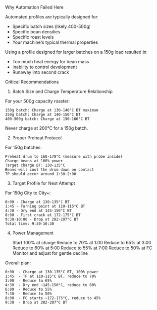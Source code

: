 
Why Automation Failed Here

Automated profiles are typically designed for:

 -  Specific batch sizes (likely 400-500g)
 -  Specific bean densities
 -  Specific roast levels
 -  Your machine's typical thermal properties

Using a profile designed for larger batches on a 150g load resulted in:

 -  Too much heat energy for bean mass
 -  Inability to control development
 -  Runaway into second crack


Critical Recommendations

1. Batch Size and Charge Temperature Relationship

For your 500g capacity roaster:

    150g batch: Charge at 130-140°C BT maximum
    250g batch: Charge at 140-150°C BT
    400-500g batch: Charge at 150-160°C BT

Never charge at 200°C for a 150g batch.

2. Proper Preheat Protocol

For 150g batches:

    Preheat drum to 160-170°C (measure with probe inside)
    Charge beans at 100% power
    Target charge BT: 130-135°C
    Beans will cool the drum down on contact
    TP should occur around 1:30-2:00

3. Target Profile for Next Attempt

For 150g City to City+:

    0:00 - Charge at 130-135°C BT
    1:45 - Turning point at 110-115°C BT
    4:30 - Dry end at 145-150°C BT
    8:00 - First crack at 172-175°C BT
    9:30-10:00 - Drop at 202-207°C BT
    Total time: 9:30-10:30

4. Power Management

    Start 100% at charge
    Reduce to 70% at 1:00
    Reduce to 65% at 3:00
    Reduce to 60% at 5:00
    Reduce to 55% at 7:00
    Reduce to 50% at FC
    Monitor and adjust for gentle decline

Overall plan:

    0:00  - Charge at 130-135°C BT, 100% power
    1:45  - TP at 110-115°C BT, reduce to 70%
    3:00  - Reduce to 65%
    4:30  - Dry end ~145-150°C, reduce to 60%
    6:00  - Reduce to 55%
    7:30  - Reduce to 50%
    8:00  - FC starts ~172-175°C, reduce to 45%
    9:30  - Drop at 202-207°C BT


